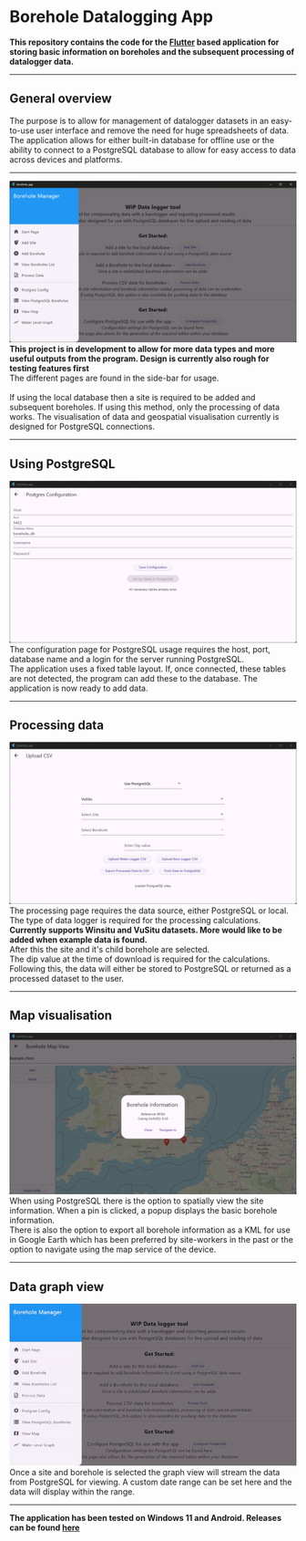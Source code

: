 # Borehole Datalogging App
**This repository contains the code for the [Flutter](https://github.com/flutter/flutter) based application for storing basic information on boreholes and the subsequent processing of datalogger data.** 

---

## General overview
The purpose is to allow for management of datalogger datasets in an easy-to-use user interface and remove the need for huge spreadsheets of data.\
The application allows for either built-in database for offline use or the ability to connect to a PostgreSQL database to allow for easy access to data across devices and platforms.  

---

![Homepage](resources/homepage.png) \
**This project is in development to allow for more data types and more useful outputs from the program. Design is currently also rough for testing features first** \
The different pages are found in the side-bar for usage.\
\
If using the local database then a site is required to be added and subsequent boreholes. If using this method, only the processing of data works. The visualisation of data and geospatial visualisation currently is designed for PostgreSQL connections.

---

## Using PostgreSQL
![PostgreSQL](resources/postgres_config.png) \
The configuration page for PostgreSQL usage requires the host, port, database name and a login for the server running PostgreSQL.  
The application uses a fixed table layout. If, once connected, these tables are not detected, the program can add these to the database. The application is now ready to add data.

---

## Processing data
![Processing](resources/process_page.png) \
The processing page requires the data source, either PostgreSQL or local.  
The type of data logger is required for the processing calculations.  
**Currently supports Winsitu and VuSitu datasets. More would like to be added when example data is found.**  
After this the site and it's child borehole are selected.  
The dip value at the time of download is required for the calculations. Following this, the data will either be stored to PostgreSQL or returned as a processed dataset to the user.

---

## Map visualisation
![Map](resources/map_page.png) \
When using PostgreSQL there is the option to spatially view the site information. When a pin is clicked, a popup displays the basic borehole information.\
There is also the option to export all borehole information as a KML for use in Google Earth which has been preferred by site-workers in the past or the option to navigate using the map service of the device.

---

## Data graph view
![Data view](resources/view_data.gif) \
Once a site and borehole is selected the graph view will stream the data from PostgreSQL for viewing. A custom date range can be set here and the data will display within the range.

---

**The application has been tested on Windows 11 and Android. Releases can be found [here](https://github.com/Hbm1g18/Borehole-Datalogging-App/releases)**
